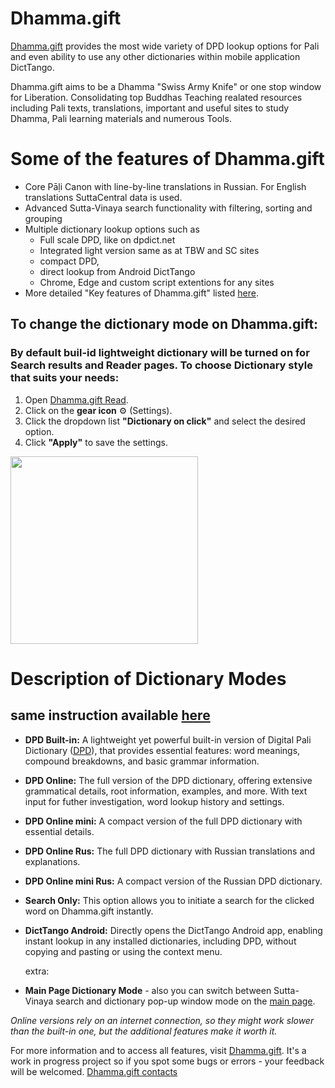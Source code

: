 # Dhamma.gift

[Dhamma.gift](https://dhamma.gift/) provides the most wide variety of DPD lookup options for Pali and even ability to use any other dictionaries within mobile application DictTango.

Dhamma.gift aims to be a Dhamma "Swiss Army Knife" or one stop window for Liberation. Consolidating top Buddhas Teaching realated resources including Pali texts, translations, important and useful sites to study Dhamma, Pali learning materials and numerous Tools. 

# Some of the features of Dhamma.gift

- Core Pāḷi Canon with line-by-line translations in Russian. For English translations SuttaCentral data is used.
- Advanced Sutta-Vinaya search functionality with filtering, sorting and grouping 
- Multiple dictionary lookup options such as 
  - Full scale DPD, like on dpdict.net 
  - Integrated light version same as at TBW and SC sites 
  - compact DPD, 
  - direct lookup from Android DictTango 
  - Chrome, Edge and custom script extentions for any sites
- More detailed "Key features of Dhamma.gift" listed [here](https://dhamma.gift/assets/common/keyFeatures.html).

## To change the dictionary mode on Dhamma.gift:

### By default buil-id lightweight dictionary will be turned on for Search results and Reader pages. To choose Dictionary style that suits your needs:
1. Open [Dhamma.gift Read](https://dhamma.gift/sn2.1).
2. Click on the **gear icon** ⚙️ (Settings).
3. Click the dropdown list **"Dictionary on click"** and select the desired option.
4. Click **"Apply"** to save the settings.

<img src="https://dhamma.gift/assets/img/dictSettings.png" width="300">
 
# Description of Dictionary Modes 
## same instruction available [here](https://dhamma.gift/assets/common/dictHelp.html)
- **DPD Built-in:** A lightweight yet powerful built-in version of Digital Pali Dictionary ([DPD](https://docs.dpdict.net/titlepage.html)), that provides essential features: word meanings, compound breakdowns, and basic grammar information.
- **DPD Online:** The full version of the DPD dictionary, offering extensive grammatical details, root information, examples, and more. With text input for futher investigation, word lookup history and settings.
- **DPD Online mini:** A compact version of the full DPD dictionary with essential details.
- **DPD Online Rus:** The full DPD dictionary with Russian translations and explanations.
- **DPD Online mini Rus:** A compact version of the Russian DPD dictionary.
- **Search Only:** This option allows you to initiate a search for the clicked word on Dhamma.gift instantly.
- **DictTango Android:** Directly opens the DictTango Android app, enabling instant lookup in any installed dictionaries, including DPD, without copying and pasting or using the context menu.

  extra:
  
- **Main Page Dictionary Mode** - also you can switch between Sutta-Vinaya search and dictionary pop-up window mode on the [main page](https://Dhamma.gift). 


*Online versions rely on an internet connection, so they might work slower than the built-in one, but the additional features make it worth it.*

For more information and to access all features, visit [Dhamma.gift](https://dhamma.gift/).
It's a work in progress project so if you spot some bugs or errors - your feedback will be welcomed. [Dhamma.gift contacts](https://dhamma.gift/#contacts)

